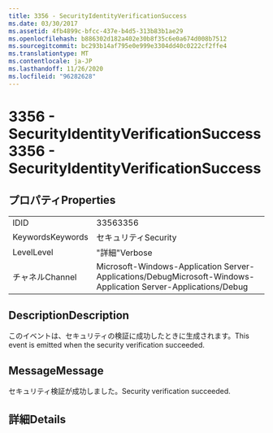 ```yaml
---
title: 3356 - SecurityIdentityVerificationSuccess
ms.date: 03/30/2017
ms.assetid: 4fb4899c-bfcc-437e-b4d5-313b83b1ae29
ms.openlocfilehash: b886302d182a402e30b8f35c6e0a674d008b7512
ms.sourcegitcommit: bc293b14af795e0e999e3304dd40c0222cf2ffe4
ms.translationtype: MT
ms.contentlocale: ja-JP
ms.lasthandoff: 11/26/2020
ms.locfileid: "96282628"
---
```

# <a name="3356---securityidentityverificationsuccess"></a><span data-ttu-id="8f621-102">3356 - SecurityIdentityVerificationSuccess</span><span class="sxs-lookup"><span data-stu-id="8f621-102">3356 - SecurityIdentityVerificationSuccess</span></span>

## <a name="properties"></a><span data-ttu-id="8f621-103">プロパティ</span><span class="sxs-lookup"><span data-stu-id="8f621-103">Properties</span></span>  
  
|||  
|-|-|  
|<span data-ttu-id="8f621-104">ID</span><span class="sxs-lookup"><span data-stu-id="8f621-104">ID</span></span>|<span data-ttu-id="8f621-105">3356</span><span class="sxs-lookup"><span data-stu-id="8f621-105">3356</span></span>|  
|<span data-ttu-id="8f621-106">Keywords</span><span class="sxs-lookup"><span data-stu-id="8f621-106">Keywords</span></span>|<span data-ttu-id="8f621-107">セキュリティ</span><span class="sxs-lookup"><span data-stu-id="8f621-107">Security</span></span>|  
|<span data-ttu-id="8f621-108">Level</span><span class="sxs-lookup"><span data-stu-id="8f621-108">Level</span></span>|<span data-ttu-id="8f621-109">"詳細"</span><span class="sxs-lookup"><span data-stu-id="8f621-109">Verbose</span></span>|  
|<span data-ttu-id="8f621-110">チャネル</span><span class="sxs-lookup"><span data-stu-id="8f621-110">Channel</span></span>|<span data-ttu-id="8f621-111">Microsoft-Windows-Application Server-Applications/Debug</span><span class="sxs-lookup"><span data-stu-id="8f621-111">Microsoft-Windows-Application Server-Applications/Debug</span></span>|  
  
## <a name="description"></a><span data-ttu-id="8f621-112">Description</span><span class="sxs-lookup"><span data-stu-id="8f621-112">Description</span></span>  

 <span data-ttu-id="8f621-113">このイベントは、セキュリティの検証に成功したときに生成されます。</span><span class="sxs-lookup"><span data-stu-id="8f621-113">This event is emitted when the security verification succeeded.</span></span>  
  
## <a name="message"></a><span data-ttu-id="8f621-114">Message</span><span class="sxs-lookup"><span data-stu-id="8f621-114">Message</span></span>  

 <span data-ttu-id="8f621-115">セキュリティ検証が成功しました。</span><span class="sxs-lookup"><span data-stu-id="8f621-115">Security verification succeeded.</span></span>  
  
## <a name="details"></a><span data-ttu-id="8f621-116">詳細</span><span class="sxs-lookup"><span data-stu-id="8f621-116">Details</span></span>
